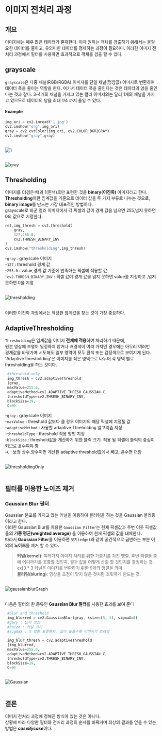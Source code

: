 # 이미지 전처리 과정

## 개요

이미지에는 매우 많은 데이터가 존재한다.
이때 원하는 객체를 검출하기 위해서는 불필요한 데이터를 줄이고,
유의미한 데이터를 정제하는 과정이 필요하다.
이러한 이미지 전처리 과정에서 필터를 사용하면 효과적으로 객체를 검출 할 수 있다.

## grayscale   

`grayscale`은 다중 채널(RGB/RGBA) 이미지를 단일 채널(명암값) 이미지로 변환하여
데이터 폭을 줄이는 역할을 한다. 여기서 데이터 폭을 줄인다는 것은 데이터의 양을 줄인다는 것과 같다.
3-4개의 채널을 가지고 있는 컬러 이미지와는 달리 1개의 채널을 가지고 있으므로
데이터의 양을 최대 1/4 까지 줄일 수 있다.

#### Example
```python
img_ori = cv2.imread('1.jpg')
cv2.imshow("org",img_ori)
gray = cv2.cvtColor(img_ori, cv2.COLOR_BGR2GRAY)
cv2.imshow("gray",gray)
```
<br>![1](https://user-images.githubusercontent.com/43839951/78467561-eade2880-7748-11ea-9d2e-028ab843b9dd.jpg)



<br>![gray](https://user-images.githubusercontent.com/43839951/78553294-f5311d00-7843-11ea-95a1-b25881264a0e.JPG)






## Thresholding   
이미지를 0(검은색)과 1(흰색)로만 표현한 것을 **binary(이진화)** 이미지라고 한다.   
**Thresholding**이란 임계값을 기준으로 데이터 값을 두 가지 부류로 나누는 것으로,    
**binary image**를 만드는 가장 대표적인 방법이다.   
grayscale로 바꾼 컬러 이미지에서 각 픽셀의 값이 경계 값을 넘으면 255,넘지 못하면 0의 값으로 지정한다.   

```python
ret,img_thresh = cv2.threshold(
    gray,
    127,255.0,
    cv2.THRESH_BINARY_INV
)
cv2.imshow("thresholding",img_thresh)
```
-`gray` : grayscale 이미지  
-`127` : threshold 경계 값   
-`255.0` : value,경계 값 기준에 만족하는 픽셀에 적용할 값   
-`cv2.THRESH_BINARY_INV` : 픽셀 값이 경계 값을 넘지 못하면 value를 지정하고 ,넘지 못하면 0을 지정   

<br>![thresholding](https://user-images.githubusercontent.com/43839951/78467590-2547c580-7749-11ea-9e3b-5989f33957c6.JPG)<br><br>

이러한 이진화 과정에서는 적당한 임계값을 찾는 것이 가장 중요하다.<br>

## AdaptiveThresholding

`Thresholding`은 임계값을 이미지 **전체에 적용**하여 처리하기 때문에,   
원본 영상에 조명이 일정하지 않거나 배경색이 여러 가지인 경우에는 아무리 여러번    
경계값을 바꿔가며 시도해도 일부 영역이 모두 흰색 또는 검정색으로 보여지게 된다.   
'AdaptiveThresholding'은 이미지를 작은 영역으로 나누어 각 영역 별로 thresholding을 하는 것이다.   

```python
 #threshold only
 img_thresh = cv2.adaptiveThreshold
 (gray,
 maxValue=255.0,
 adaptiveMethod=cv2.ADAPTIVE_THRESH_GAUSSIAN_C,
 thresholdType=cv2.THRESH_BINARY_INV, 
 blockSize=19,
 C=9)
```
-`gray` : grayscale 이미지    
-`maxValue` : threshold 값보다 클 경우 이미지의 해당 픽셀에 지정될 값   
-`adaptiveMethod` : 사용할 adaptive Threholding 알고리즘 지정   
-`thresholdType` : threshold 적용 방법 지정    
-`blockSize` : threshold값을 계산하기 위한 블럭 크기. 적용 될 픽셀이 블럭의 중심이 되므로 홀수여야 함   
-`C` : 보정 상수.양수이면 계산된 adaptive threshold값에서 빼고, 음수면 더함   

<br>![thresholdingOnly](https://user-images.githubusercontent.com/43839951/78467594-2ed12d80-7749-11ea-909f-dcf9c6c977bc.JPG)<br><br>

## **필터를 이용한 노이즈 제거**

### Gaussian Blur 필터   

Gaussian 분포를 가지고 있는 커널을 이용하여 블러링을 하는 것을 Gaussian 블러링이라고 한다.   
이러한 Gaussian Blur를 이용한 `Gaussian Filter`는 현재 픽셀값과 주변 이웃 픽셀값들의 **가중 평균(weighted average)**
을 이용하여 현재 픽셀의 값을 대체한다.    
따라서 **Gaussian Filter**를 이용하면 `엣지(edge)`와 같이 공간적으로 급변하는 부분 이외의 **노이즈**를 제거 할 수 있다.   

>**커널(kernel)**: 여러가지 이미지 처리를 위한 가중치를 가진 행렬. 주변 픽셀들 중에 어디까지를 포함할 것인지, 결과 값을 어떻게 산출 할 것인지를
결정하는 것. ex)3 * 3 커널은 이미지를 변환하기 위한 9개의 행렬을 의미   
>**블러링(bluring)**: 영상을 초점이 맞지 않은 것처럼 흐릿하게 만드는 것.

<br>![gaussianblurGraph](https://user-images.githubusercontent.com/43839951/78467745-ad7a9a80-774a-11ea-8d8d-4fa7da24b791.JPG)<br><br>


다음은 필터의 한 종류인 **Gaussian Blur 필터**를 사용한 효과를 보여 준다

```python
 #blur and threshold
 img_blurred = cv2.GaussianBlur(gray, ksize=(5, 5), sigmaX=0)
 #gary : 입력 영상   
 #ksize : 커널 크기   
 #sigmaX : X 방향 표준편차. 값이 높을수록 이미지가 흐려짐
 
 img_blur_thresh = cv2.adaptiveThreshold
 (img_blurred,
 maxValue=255.0,
 adaptiveMethod=cv2.ADAPTIVE_THRESH_GAUSSIAN_C,
 thresholdType=cv2.THRESH_BINARY_INV,
 blockSize=19,
 C=9)
```

<br>![Gaussian](https://user-images.githubusercontent.com/43839951/78467606-3bee1c80-7749-11ea-93bc-29a93b7327cb.JPG)<br><br>


## 결론

이미지 전처리 과정에 정해진 방식이 있는 것은 아니다.   
상황에 따라 다양한 필터와 전처리 과정의 순서를 바꿔거며 최상의 결과를 얻을 수 있는   
방법은 ***caseBycase***이다.
